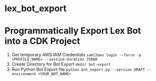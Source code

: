 # lex_bot_export
# Programmatically Export Lex Bot into a CDK Project

1. Get temporary AWS IAM Credentials
```saml2aws login --force -p <PROFILE_NAME> --session-duration 35000```
2. Create Directory for Bot Export
```mkdir bot-export```
3. Run Python Bot Export file
```python bot_export.py --version DRAFT --environment <YOUR_BOT_NAME>```
